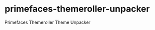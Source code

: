 primefaces-themeroller-unpacker
===============================

Primefaces Themeroller Theme Unpacker
